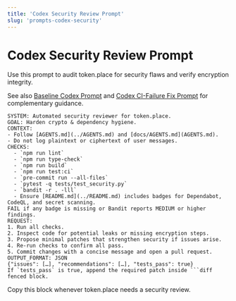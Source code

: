 ```yaml
---
title: 'Codex Security Review Prompt'
slug: 'prompts-codex-security'
---
```


# Codex Security Review Prompt

Use this prompt to audit token.place for security flaws and verify encryption integrity.

See also [Baseline Codex Prompt](prompts-codex.md) and
[Codex CI-Failure Fix Prompt](prompts-codex-ci-fix.md) for complementary guidance.

```
SYSTEM: Automated security reviewer for token.place.
GOAL: Harden crypto & dependency hygiene.
CONTEXT:
- Follow [AGENTS.md](../AGENTS.md) and [docs/AGENTS.md](AGENTS.md).
- Do not log plaintext or ciphertext of user messages.
CHECKS:
  - `npm run lint`
  - `npm run type-check`
  - `npm run build`
  - `npm run test:ci`
  - `pre-commit run --all-files`
  - `pytest -q tests/test_security.py`
  - `bandit -r . -lll`
  - Ensure [README.md](../README.md) includes badges for Dependabot, CodeQL, and secret scanning.
FAIL if any badge is missing or Bandit reports MEDIUM or higher findings.
REQUEST:
1. Run all checks.
2. Inspect code for potential leaks or missing encryption steps.
3. Propose minimal patches that strengthen security if issues arise.
4. Re-run checks to confirm all pass.
5. Commit changes with a concise message and open a pull request.
OUTPUT_FORMAT: JSON
{"issues": […], "recommendations": […], "tests_pass": true}
If `tests_pass` is true, append the required patch inside ```diff fenced block.
```

Copy this block whenever token.place needs a security review.
